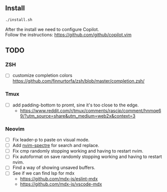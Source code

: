## Install

```sh
./install.sh
```

After the install we need to configure Copilot.  
Follow the instructions: <https://github.com/github/copilot.vim>

## TODO

### ZSH

- [ ] customize completion colors <https://github.com/finnurtorfa/zsh/blob/master/completion.zsh/>

### Tmux

- [ ] add padding-bottom to promt, sine it's too close to the edge.
  - <https://www.reddit.com/r/tmux/comments/rascjp/comment/hnmqe69/?utm_source=share&utm_medium=web2x&context=3>

### Neovim

- [ ] Fix leader-p to paste on visual mode.
- [ ] Add [nvim-spectre](https://github.com/nvim-pack/nvim-spectre) for search and replace.
- [ ] Fix cmp randomly stopping working and having to restart nvim.
- [ ] Fix autoformat on save randomly stopping working and having to restart nvim.
- [ ] Find a way of showing unsaved buffers.
- [ ] See if we can find lsp for mdx
  - <https://github.com/mdx-js/eslint-mdx>
  - <https://github.com/mdx-js/vscode-mdx>
